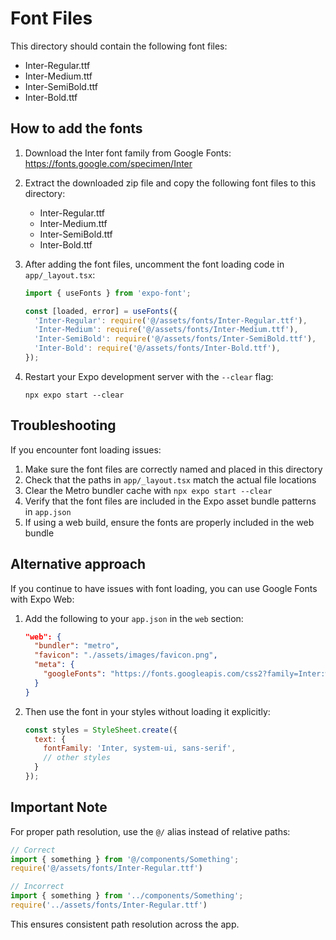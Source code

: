 # Font Files

This directory should contain the following font files:

- Inter-Regular.ttf
- Inter-Medium.ttf
- Inter-SemiBold.ttf
- Inter-Bold.ttf

## How to add the fonts

1. Download the Inter font family from Google Fonts: https://fonts.google.com/specimen/Inter

2. Extract the downloaded zip file and copy the following font files to this directory:
   - Inter-Regular.ttf
   - Inter-Medium.ttf
   - Inter-SemiBold.ttf
   - Inter-Bold.ttf

3. After adding the font files, uncomment the font loading code in `app/_layout.tsx`:
   ```typescript
   import { useFonts } from 'expo-font';
   
   const [loaded, error] = useFonts({
     'Inter-Regular': require('@/assets/fonts/Inter-Regular.ttf'),
     'Inter-Medium': require('@/assets/fonts/Inter-Medium.ttf'),
     'Inter-SemiBold': require('@/assets/fonts/Inter-SemiBold.ttf'),
     'Inter-Bold': require('@/assets/fonts/Inter-Bold.ttf'),
   });
   ```

4. Restart your Expo development server with the `--clear` flag:
   ```
   npx expo start --clear
   ```

## Troubleshooting

If you encounter font loading issues:

1. Make sure the font files are correctly named and placed in this directory
2. Check that the paths in `app/_layout.tsx` match the actual file locations
3. Clear the Metro bundler cache with `npx expo start --clear`
4. Verify that the font files are included in the Expo asset bundle patterns in `app.json`
5. If using a web build, ensure the fonts are properly included in the web bundle

## Alternative approach

If you continue to have issues with font loading, you can use Google Fonts with Expo Web:

1. Add the following to your `app.json` in the `web` section:
   ```json
   "web": {
     "bundler": "metro",
     "favicon": "./assets/images/favicon.png",
     "meta": {
       "googleFonts": "https://fonts.googleapis.com/css2?family=Inter:wght@400;500;600;700&display=swap"
     }
   }
   ```

2. Then use the font in your styles without loading it explicitly:
   ```javascript
   const styles = StyleSheet.create({
     text: {
       fontFamily: 'Inter, system-ui, sans-serif',
       // other styles
     }
   });
   ```

## Important Note

For proper path resolution, use the `@/` alias instead of relative paths:

```typescript
// Correct
import { something } from '@/components/Something';
require('@/assets/fonts/Inter-Regular.ttf')

// Incorrect
import { something } from '../components/Something';
require('../assets/fonts/Inter-Regular.ttf')
```

This ensures consistent path resolution across the app.
